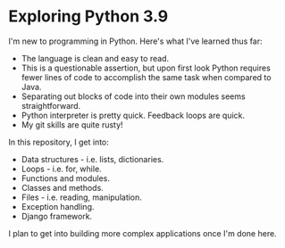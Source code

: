 # Exploring Python 3.9
I'm new to programming in Python. Here's what I've learned thus far:
- The language is clean and easy to read.
- This is a questionable assertion, but upon first look Python requires fewer lines of code to accomplish the same task when compared to Java. 
- Separating out blocks of code into their own modules seems straightforward.
- Python interpreter is pretty quick. Feedback loops are quick.
- My git skills are quite rusty!

In this repository, I get into:

- Data structures - i.e. lists, dictionaries.
- Loops - i.e. for, while.
- Functions and modules.
- Classes and methods.
- Files - i.e. reading, manipulation.
- Exception handling.
- Django framework.

I plan to get into building more complex applications once I'm done here.
